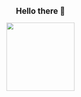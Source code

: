 <h2 align="center">
  Hello there 👋
</h2>

<p align="center">
  <img height="180em" src="https://github-readme-stats.vercel.app/api/top-langs?username=JakMir98&show_icons=true&locale=en&layout=compact&hide_border=true&theme=radical" align = "center"/>
</p>

<!--
**JakMir98/JakMir98** is a ✨ _special_ ✨ repository because its `README.md` (this file) appears on your GitHub profile.

Here are some ideas to get you started:

- 🔭 I’m currently working on ...
- 🌱 I’m currently learning ...
- 👯 I’m looking to collaborate on ...
- 🤔 I’m looking for help with ...
- 💬 Ask me about ...
- 📫 How to reach me: ...
- 😄 Pronouns: ...
- ⚡ Fun fact: ...
-->
